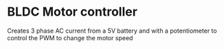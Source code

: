 # BLDC Motor controller
Creates 3 phase AC current from a 5V battery and with a potentiometer to control the PWM to change the motor speed
